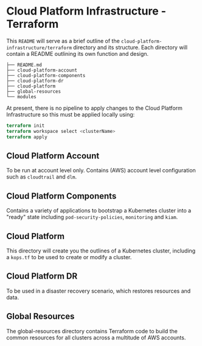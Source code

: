 # Cloud Platform Infrastructure - Terraform

This `README` will serve as a brief outline of the `cloud-platform-infrastructure/terraform` directory and its structure. Each directory will contain a README outlining its own function and design.

```
├── README.md
├── cloud-platform-account
├── cloud-platform-components
├── cloud-platform-dr
├── cloud-platform
├── global-resources
└── modules
```
At present, there is no pipeline to apply changes to the Cloud Platform Infrastructure so this must be applied locally using:

```terraform
terraform init
terraform workspace select <clusterName>
terraform apply
```
## Cloud Platform Account
To be run at account level only. Contains (AWS) account level configuration such as `cloudtrail` and `dlm`.

## Cloud Platform Components
Contains a variety of applications to bootstrap a Kubernetes cluster into a "ready" state including `pod-security-policies`, `monitoring` and `kiam`.

## Cloud Platform
This directory will create you the outlines of a Kubernetes cluster, including a `kops.tf` to be used to create or modify a cluster. 

## Cloud Platform DR
To be used in a disaster recovery scenario, which restores resources and data.

## Global Resources
The global-resources directory contains Terraform code to build the common resources for all clusters across a multitude of AWS accounts.
